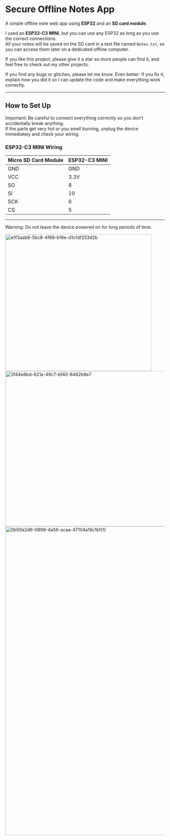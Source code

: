 # Secure Offline Notes App

A simple offline note web app using **ESP32** and an **SD card module**.  

I used an **ESP32-C3 MINI**, but you can use any ESP32 as long as you use the correct connections.  
All your notes will be saved on the SD card in a text file named `Notes.txt`, so you can access them later on a dedicated offline computer.  

If you like this project, please give it a star so more people can find it, and feel free to check out my other projects.  

If you find any bugs or glitches, please let me know. Even better: if you fix it, explain how you did it so I can update the code and make everything work correctly.  

---

## How to Set Up
Important: Be careful to connect everything correctly so you don’t accidentally break anything.  
If the parts get very hot or you smell burning, unplug the device immediately and check your wiring.  

### ESP32-C3 MINI Wiring

| Micro SD Card Module | ESP32-C3 MINI |
|----------------------|---------------|
| GND                  | GND           |
| VCC                  | 3.3V          |
| SO                   | 8             |
| SI                   | 10            |
| SCK                  | 6             |
| CS                   | 5             |

---

Warning: Do not leave the device powered on for long periods of time.

<img width="462" height="433" alt="e1f3aab9-5bc8-4f89-b16e-d1c1df253d2b" src="https://github.com/user-attachments/assets/32020eb2-7e8c-49e3-918b-10fb9d801fbf" />
<img width="662" height="491" alt="3f44e8bd-621a-49c7-bf40-8462b8e7" src="https://github.com/user-attachments/assets/3b9a9ff4-6746-4423-8c38-6c80cf597e0b" />
<img width="2561" height="976" alt="0b50e2d6-0998-4a56-acaa-47104a19c1bf(1)" src="https://github.com/user-attachments/assets/a7bae5d9-a140-405d-b7e3-9115986157c5" />
